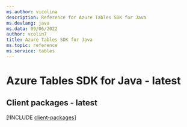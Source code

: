 ```yaml
---
ms.author: vicolina
description: Reference for Azure Tables SDK for Java
ms.devlang: java
ms.data: 09/06/2022
author: vcolin7
title: Azure Tables SDK for Java
ms.topic: reference
ms.service: tables
---
```

# Azure Tables SDK for Java - latest

## Client packages - latest
[!INCLUDE [client-packages](tables-client-index.md)]